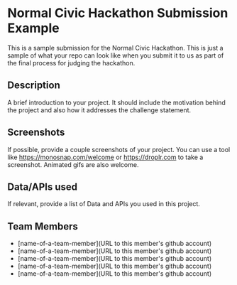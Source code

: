 # Normal Civic Hackathon Submission Example

This is a sample submission for the Normal Civic Hackathon. This is just a sample of what your repo can look like when you submit it
to us as part of the final process for judging the hackathon.

## Description

A brief introduction to your project. It should include the motivation behind the project and also how it addresses the challenge statement.

## Screenshots

If possible, provide a couple screenshots of your project. You can use a tool like https://monosnap.com/welcome or https://droplr.com to take a screenshot. Animated gifs are also welcome.

## Data/APIs used

If relevant, provide a list of Data and APIs you used in this project.

## Team Members

+ [name-of-a-team-member](URL to this member's github account)
+ [name-of-a-team-member](URL to this member's github account)
+ [name-of-a-team-member](URL to this member's github account)
+ [name-of-a-team-member](URL to this member's github account)
+ [name-of-a-team-member](URL to this member's github account)
